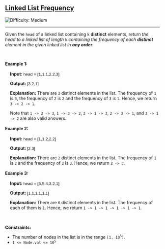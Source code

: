 <h2><a href="https://leetcode.com/problems/linked-list-frequency">Linked List Frequency</a></h2> <img src='https://img.shields.io/badge/Difficulty-Medium-orange' alt='Difficulty: Medium' /><hr><p>Given the <code>head</code> of a linked list containing <code>k</code> <strong>distinct</strong> elements, return <em>the head to a linked list of length </em><code>k</code><em> containing the <span data-keyword="frequency-linkedlist">frequency</span> of each <strong>distinct</strong> element in the given linked list in <strong>any order</strong>.</em></p>

<p>&nbsp;</p>
<p><strong class="example">Example 1: </strong></p>

<div class="example-block" style="border-color: var(--border-tertiary); border-left-width: 2px; color: var(--text-secondary); font-size: .875rem; margin-bottom: 1rem; margin-top: 1rem; overflow: visible; padding-left: 1rem;">
<p><strong>Input: </strong> <span class="example-io" style="font-family: Menlo,sans-serif; font-size: 0.85rem;"> head = [1,1,1,2,2,3] </span></p>

<p><strong>Output: </strong> <span class="example-io" style="font-family: Menlo,sans-serif; font-size: 0.85rem;"> [3,2,1] </span></p>

<p><strong>Explanation: </strong> There are <code>3</code> distinct elements in the list. The frequency of <code>1</code> is <code>3</code>, the frequency of <code>2</code> is <code>2</code> and the frequency of <code>3</code> is <code>1</code>. Hence, we return <code>3 -&gt; 2 -&gt; 1</code>.</p>

<p>Note that <code>1 -&gt; 2 -&gt; 3</code>, <code>1 -&gt; 3 -&gt; 2</code>, <code>2 -&gt; 1 -&gt; 3</code>, <code>2 -&gt; 3 -&gt; 1</code>, and <code>3 -&gt; 1 -&gt; 2</code> are also valid answers.</p>
</div>

<p><strong class="example">Example 2: </strong></p>

<div class="example-block" style="border-color: var(--border-tertiary); border-left-width: 2px; color: var(--text-secondary); font-size: .875rem; margin-bottom: 1rem; margin-top: 1rem; overflow: visible; padding-left: 1rem;">
<p><strong>Input: </strong> <span class="example-io" style="font-family: Menlo,sans-serif; font-size: 0.85rem;"> head = [1,1,2,2,2] </span></p>

<p><strong>Output: </strong> <span class="example-io" style="font-family: Menlo,sans-serif; font-size: 0.85rem;"> [2,3] </span></p>

<p><strong>Explanation: </strong> There are <code>2</code> distinct elements in the list. The frequency of <code>1</code> is <code>2</code> and the frequency of <code>2</code> is <code>3</code>. Hence, we return <code>2 -&gt; 3</code>.</p>
</div>

<p><strong class="example">Example 3: </strong></p>

<div class="example-block" style="border-color: var(--border-tertiary); border-left-width: 2px; color: var(--text-secondary); font-size: .875rem; margin-bottom: 1rem; margin-top: 1rem; overflow: visible; padding-left: 1rem;">
<p><strong>Input: </strong> <span class="example-io" style="font-family: Menlo,sans-serif; font-size: 0.85rem;"> head = [6,5,4,3,2,1] </span></p>

<p><strong>Output: </strong> <span class="example-io" style="font-family: Menlo,sans-serif; font-size: 0.85rem;"> [1,1,1,1,1,1] </span></p>

<p><strong>Explanation: </strong> There are <code>6</code> distinct elements in the list. The frequency of each of them is <code>1</code>. Hence, we return <code>1 -&gt; 1 -&gt; 1 -&gt; 1 -&gt; 1 -&gt; 1</code>.</p>
</div>

<p>&nbsp;</p>
<p><strong>Constraints:</strong></p>

<ul>
	<li>The number of nodes in the list is in the range <code>[1, 10<sup>5</sup>]</code>.</li>
	<li><code>1 &lt;= Node.val &lt;= 10<sup>5</sup></code></li>
</ul>
